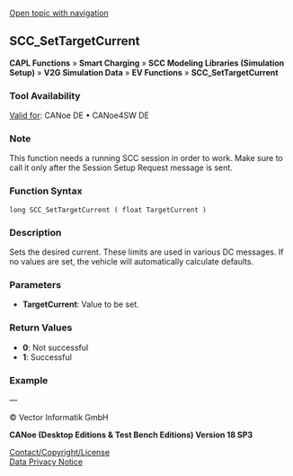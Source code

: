 [Open topic with navigation](../../../../../CANoeDEFamily.htm#Topics/CAPLFunctions/SmartCharging/Functions/CAPLfunctionSCCSetTargetCurrent.md)

## SCC_SetTargetCurrent

**CAPL Functions** » **Smart Charging** » **SCC Modeling Libraries (Simulation Setup)** » **V2G Simulation Data** » **EV Functions** » **SCC_SetTargetCurrent**

### Tool Availability
[Valid for](../../../Shared/FeatureAvailability.md):  CANoe DE • CANoe4SW DE

### Note
This function needs a running SCC session in order to work. Make sure to call it only after the Session Setup Request message is sent.

### Function Syntax

```plaintext
long SCC_SetTargetCurrent ( float TargetCurrent )
```

### Description
Sets the desired current. These limits are used in various DC messages. If no values are set, the vehicle will automatically calculate defaults.

### Parameters
- **TargetCurrent**: Value to be set.

### Return Values
- **0**: Not successful
- **1**: Successful

### Example
—

© Vector Informatik GmbH

**CANoe (Desktop Editions & Test Bench Editions) Version 18 SP3**

[Contact/Copyright/License](../../../Shared/ContactCopyrightLicense.md)  
[Data Privacy Notice](https://www.vector.com/int/en/company/get-info/privacy-policy/)
